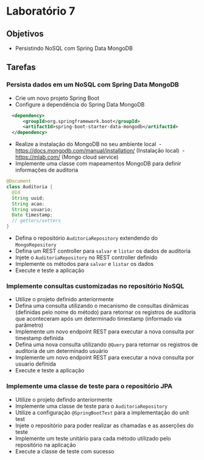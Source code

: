 # Laboratório 7

## Objetivos
- Persistindo NoSQL com Spring Data MongoDB

## Tarefas
### Persista dados em um NoSQL com Spring Data MongoDB
- Crie um novo projeto Spring Boot
- Configure a dependência do Spring Data MongoDB 
```xml
  <dependency>
      <groupId>org.springframework.boot</groupId>
      <artifactId>spring-boot-starter-data-mongodb</artifactId>
  </dependency>
```
- Realize a instalação do MongoDB no seu ambiente local
  - https://docs.mongodb.com/manual/installation/ (Instalação local)
  - https://mlab.com/ (Mongo cloud service)
- Implemente uma classe com mapeamentos MongoDB para definir informações de auditoria
```java
@Document
class Auditoria {
  @Id
  String uuid;
  String acao;
  String usuario;
  Date timestamp;
  // getters/setters
}
```
- Defina o repositório `AuditoriaRepository` extendendo do `MongoRepository`
- Defina um REST controller para `salvar` e `listar` os dados de auditoria
- Injete o `AuditoriaRepository` no REST controller definido
- Implemente os métodos para `salvar` e `listar` os dados
- Execute e teste a aplicação

### Implemente consultas customizadas no repositório NoSQL
- Utilize o projeto definido anteriormente
- Defina uma consulta utilizando o mecanismo de consultas dinâmicas (definidas pelo nome do método) para retornar os registros de auditoria que aconteceram após um determinado timestamp (informado via parâmetro)
- Implemente um novo endpoint REST para executar a nova consulta por timestamp definida
- Defina uma nova consulta utilizando `@Query` para retornar os registros de auditoria de um determinado usuário
- Implemente um novo endpoint REST para executar a nova consulta por usuario definida
- Execute e teste a aplicação 

### Implemente uma classe de teste para o repositório JPA
- Utilize o projeto defindo anteriormente
- Implemente uma classe de teste para o `AuditoriaRepository`
- Utilize a configuração `@SpringBootTest` para a implementação do unit test
- Injete o repositório para poder realizar as chamadas e as asserções do teste
- Implemente um teste unitário para cada método utilizado pelo repositório na aplicação
- Execute a classe de teste com sucesso
